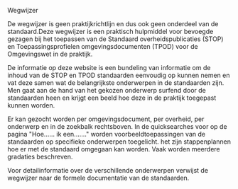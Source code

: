 Wegwijzer

De wegwijzer is geen praktijkrichtlijn en dus ook geen onderdeel van de standaard.Deze wegwijzer 
is een praktisch hulpmiddel voor bevoegde gezagen bij het toepassen van de Standaard overheidspublicaties (STOP) 
en Toepassingsprofielen omgevingsdocumenten (TPOD) voor de Omgevingswet in de praktijk. 

De informatie op deze website is een bundeling van informatie om de inhoud van de STOP en TPOD standaarden 
eenvoudig op kunnen nemen en vat deze samen wat de belangrijkste onderwerpen in de standaarden zijn. Men gaat aan 
de hand van het gekozen onderwerp surfend door de standaarden heen en krijgt een beeld hoe deze in de praktijk 
toegepast kunnen worden. 

Er kan gezocht worden per omgevingsdocument, per overheid, per onderwerp en in de zoekbalk rechtsboven.
In de quicksearches voor op de pagina "Hoe...... ik een......." worden voorbeeldtoepassingen van de standaarden
op specifieke onderwerpen toegelicht. het zijn stappenplannen hoe er met de standaard
omgegaan kan worden. Vaak worden meerdere gradaties beschreven.

Voor detailinformatie over de verschillende onderwerpen verwijst de wegwijzer naar de formele documentatie 
van de standaarden.
